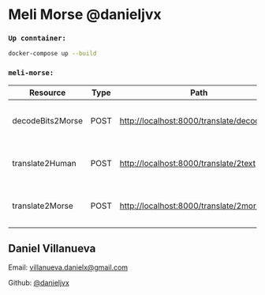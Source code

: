 # Meli Morse @danieljvx


### `Up conntainer:`
```bash
docker-compose up --build
```

### `meli-morse:`
| Resource | Type | Path | Body |
| ------ | ------ | ------ | ------ |
| decodeBits2Morse | POST | [http://localhost:8000/translate/decodeBits](http://localhost:8000/translate/decodeBits) | { "text": "string" } |
| translate2Human | POST | [http://localhost:8000/translate/2text](http://localhost:8000/translate/2text) | { "text": "string" } |
| translate2Morse | POST | [http://localhost:8000/translate/2morse](http://localhost:8000/translate/2morse) | { "text": "string" } |


## Daniel Villanueva

Email: [villanueva.danielx@gmail.com](mail://villanueva.danielx@gmail.com)

Github: [@danieljvx](https://github.com/danieljvx)
